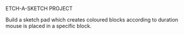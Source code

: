 ETCH-A-SKETCH PROJECT

Build a sketch pad which creates coloured blocks according to duration mouse is placed in a specific block.